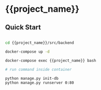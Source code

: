 {{project_name}}
=====


## Quick Start

```bash

cd {{project_name}}/src/backend

docker-compose up -d 

docker-compose exec {{project_name}} bash

# run command inside container

python manage.py init-db
python manage.py runserver 0:80


```